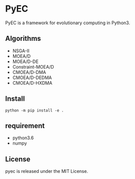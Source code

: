 # PyEC  

PyEC is a framework for evolutionary computing in Python3.  

## Algorithms
* NSGA-II
* MOEA/D
* MOEA/D-DE
* Constraint-MOEA/D
* CMOEA/D-DMA
* CMOEA/D-DEDMA
* CMOEA/D-HXDMA

## Install  
    python -m pip install -e .

## requirement  

* python3.6
* numpy

## License  

pyec is released under the MIT License.  
